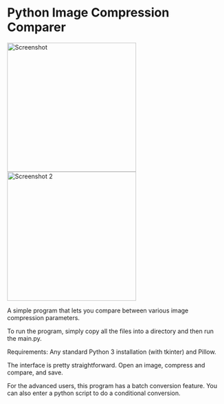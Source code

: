 # Python Image Compression Comparer

<img src="http://i.imgur.com/gPCPdaG.png" alt="Screenshot" style="width: 300px;"/>

<img src="http://i.imgur.com/vRse1ht.png" alt="Screenshot 2" style="width: 300px;"/>

A simple program that lets you compare between various image compression parameters.

To run the program, simply copy all the files into a directory and then run the main.py.

Requirements: Any standard Python 3 installation (with tkinter) and Pillow.

The interface is pretty straightforward. Open an image, compress and compare, and save.

For the advanced users, this program has a batch conversion feature. You can also enter a python script to do a conditional conversion.
